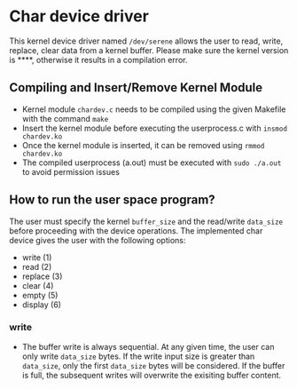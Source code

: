 # Char device driver

This kernel device driver named `/dev/serene` allows the user to read, write, replace, clear data from a kernel buffer. 
Please make sure the kernel version is ****, otherwise it results in a compilation error.

## Compiling and Insert/Remove Kernel Module 
- Kernel module `chardev.c` needs to be compiled using the given Makefile with the command `make`
- Insert the kernel module before executing the userprocess.c with `insmod chardev.ko`
- Once the kernel module is inserted, it can be removed using `rmmod chardev.ko`
- The compiled userprocess (a.out) must be executed with `sudo ./a.out` to avoid permission issues

## How to run the user space program?

The user must specify the kernel `buffer_size` and the read/write `data_size` before proceeding with the device operations. The implemented char device gives the user with the following options:

- write (1)
- read (2)
- replace (3)
- clear (4)
- empty (5)
- display (6)

### write

- The buffer write is always sequential. At any given time, the user can only write `data_size` bytes. If the write input size is greater than `data_size`, only the first `data_size` bytes will be considered. If the buffer is full, the subsequent writes will overwrite the exisiting buffer content.
